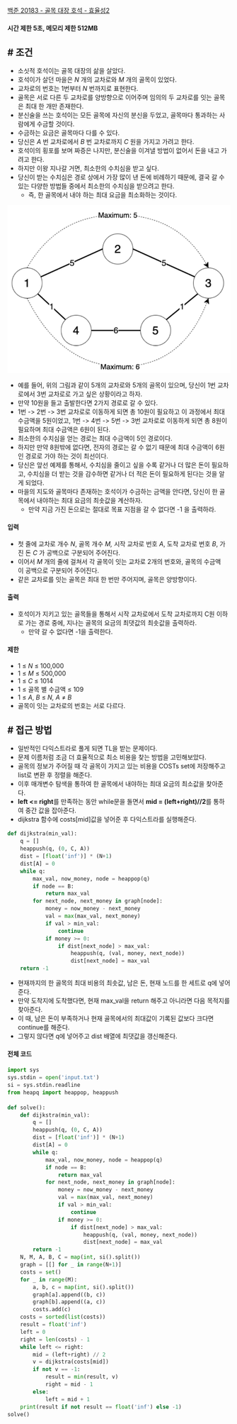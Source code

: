 
[백준 20183 - 골목 대장 호석 - 효율성2](https://www.acmicpc.net/problem/20183)

#### **시간 제한 5초, 메모리 제한 512MB**

## **# 조건**

- 소싯적 호석이는 골목 대장의 삶을 살았다. 
- 호석이가 살던 마을은 _N_ 개의 교차로와 _M_ 개의 골목이 있었다. 
- 교차로의 번호는 1번부터 _N_ 번까지로 표현한다. 
- 골목은 서로 다른 두 교차로를 양방향으로 이어주며 임의의 두 교차로를 잇는 골목은 최대 한 개만 존재한다. 
- 분신술을 쓰는 호석이는 모든 골목에 자신의 분신을 두었고, 골목마다 통과하는 사람에게 수금할 것이다. 
- 수금하는 요금은 골목마다 다를 수 있다.
- 당신은 _A_ 번 교차로에서 _B_ 번 교차로까지 _C_ 원을 가지고 가려고 한다. 
- 호석이의 횡포를 보며 짜증은 나지만, 분신술을 이겨낼 방법이 없어서 돈을 내고 가려고 한다. 
- 하지만 이왕 지나갈 거면, 최소한의 수치심을 받고 싶다. 
- 당신이 받는 수치심은 경로 상에서 가장 많이 낸 돈에 비례하기 때문에, 결국 갈 수 있는 다양한 방법들 중에서 최소한의 수치심을 받으려고 한다. 
	- 즉, 한 골목에서 내야 하는 최대 요금을 최소화하는 것이다.

![](Algorithm/baekjoon/assets/Pasted%20image%2020231003105805.png)

- 예를 들어, 위의 그림과 같이 5개의 교차로와 5개의 골목이 있으며, 당신이 1번 교차로에서 3번 교차로로 가고 싶은 상황이라고 하자. 
- 만약 10원을 들고 출발한다면 2가지 경로로 갈 수 있다. 
- 1번 -> 2번 -> 3번 교차로로 이동하게 되면 총 10원이 필요하고 이 과정에서 최대 수금액을 5원이었고, 1번 -> 4번 -> 5번 -> 3번 교차로로 이동하게 되면 총 8원이 필요하며 최대 수금액은 6원이 된다. 
- 최소한의 수치심을 얻는 경로는 최대 수금액이 5인 경로이다. 
- 하지만 만약 8원밖에 없다면, 전자의 경로는 갈 수 없기 때문에 최대 수금액이 6원인 경로로 가야 하는 것이 최선이다.
- 당신은 앞선 예제를 통해서, 수치심을 줄이고 싶을 수록 같거나 더 많은 돈이 필요하고, 수치심을 더 받는 것을 감수하면 같거나 더 적은 돈이 필요하게 된다는 것을 알게 되었다. 
- 마을의 지도와 골목마다 존재하는 호석이가 수금하는 금액을 안다면, 당신이 한 골목에서 내야하는 최대 요금의 최솟값을 계산하자. 
	- 만약 지금 가진 돈으로는 절대로 목표 지점을 갈 수 없다면 -1 을 출력하라.

#### **입력**
- 첫 줄에 교차로 개수 _N_, 골목 개수 _M,_ 시작 교차로 번호 _A_, 도착 교차로 번호 _B_, 가진 돈 _C_ 가 공백으로 구분되어 주어진다. 
- 이어서 _M_ 개의 줄에 걸쳐서 각 골목이 잇는 교차로 2개의 번호와, 골목의 수금액이 공백으로 구분되어 주어진다. 
- 같은 교차로를 잇는 골목은 최대 한 번만 주어지며, 골목은 양방향이다.

#### **출력**
- 호석이가 지키고 있는 골목들을 통해서 시작 교차로에서 도착 교차로까지 C원 이하로 가는 경로 중에, 지나는 골목의 요금의 최댓값의 최솟값을 출력하라. 
	- 만약 갈 수 없다면 -1을 출력한다.

#### **제한**
- 1 ≤ _N_ ≤ 100,000
- 1 ≤ _M_ ≤ 500,000
- 1 ≤ _C_ ≤ 1014
- 1 ≤ 골목 별 수금액 ≤ 109
- 1 ≤ _A_, _B_ ≤ _N, A_ ≠ _B_
- 골목이 잇는 교차로의 번호는 서로 다르다.


## **# 접근 방법**

- 일반적인 다익스트라로 풀게 되면 TL을 받는 문제이다.
- 문제 이름처럼 조금 더 효율적으로 최소 비용을 찾는 방법을 고민해보았다.
- 골목의 정보가 주어질 때 각 골목이 가지고 있는 비용을 COSTs set에 저장해주고 list로 변환 후 정렬을 해준다.
- 이후 매개변수 탐색을 통하여 한 골목에서 내야하는 최대 요금의 최소값을 찾아준다.
- **left <= right**를 만족하는 동안 while문을 돌면서 **mid = (left+right)//2**를 통하여 중간 값을 잡아준다.
- dijkstra 함수에 costs[mid]값을 넣어준 후 다익스트라를 실행해준다.

```python
def dijkstra(min_val):  
    q = []  
    heappush(q, (0, C, A))  
    dist = [float('inf')] * (N+1)  
    dist[A] = 0  
    while q:  
        max_val, now_money, node = heappop(q)  
        if node == B:  
            return max_val  
        for next_node, next_money in graph[node]:  
            money = now_money - next_money  
            val = max(max_val, next_money)  
            if val > min_val:  
                continue  
            if money >= 0:  
                if dist[next_node] > max_val:  
                    heappush(q, (val, money, next_node))  
                    dist[next_node] = max_val  
    return -1
```

- 현재까지의 한 골목의 최대 비용의 최솟값, 남은 돈, 현재 노드를 한 세트로 q에 넣어준다.
- 만약 도착지에 도착했다면, 현재 max_val을 return 해주고 아니라면 다음 목적지를 찾아준다.
- 이 때, 남은 돈이 부족하거나 현재 골목에서의 최대값이 기록된 값보다 크다면 continue를 해준다.
- 그렇지 않다면 q에 넣어주고 dist 배열에 최댓값을 갱신해준다.

#### **전체 코드**
```python
import sys  
sys.stdin = open('input.txt')  
si = sys.stdin.readline  
from heapq import heappop, heappush  
  
def solve():  
    def dijkstra(min_val):  
        q = []  
        heappush(q, (0, C, A))  
        dist = [float('inf')] * (N+1)  
        dist[A] = 0  
        while q:  
            max_val, now_money, node = heappop(q)  
            if node == B:  
                return max_val  
            for next_node, next_money in graph[node]:  
                money = now_money - next_money  
                val = max(max_val, next_money)  
                if val > min_val:  
                    continue  
                if money >= 0:  
                    if dist[next_node] > max_val:  
                        heappush(q, (val, money, next_node))  
                        dist[next_node] = max_val  
        return -1  
    N, M, A, B, C = map(int, si().split())  
    graph = [[] for _ in range(N+1)]  
    costs = set()  
    for _ in range(M):  
        a, b, c = map(int, si().split())  
        graph[a].append((b, c))  
        graph[b].append((a, c))  
        costs.add(c)  
    costs = sorted(list(costs))  
    result = float('inf')  
    left = 0  
    right = len(costs) - 1  
    while left <= right:  
        mid = (left+right) // 2  
        v = dijkstra(costs[mid])  
        if not v == -1:  
            result = min(result, v)  
            right = mid - 1  
        else:  
            left = mid + 1  
    print(result if not result == float('inf') else -1)  
solve()
```